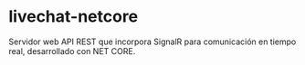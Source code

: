 # livechat-netcore
Servidor web API REST que incorpora SignalR para comunicación en tiempo real, desarrollado con NET CORE.
